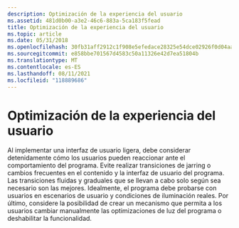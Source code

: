 ```yaml
---
description: Optimización de la experiencia del usuario
ms.assetid: 481d0b00-a3e2-46c6-883a-5ca183f5fead
title: Optimización de la experiencia del usuario
ms.topic: article
ms.date: 05/31/2018
ms.openlocfilehash: 30fb31aff2912c1f908e5efedace28325e54dce02926f0d04aae3152bab9bd51
ms.sourcegitcommit: e858bbe701567d4583c50a11326e42d7ea51804b
ms.translationtype: MT
ms.contentlocale: es-ES
ms.lasthandoff: 08/11/2021
ms.locfileid: "118889686"
---
```

# <a name="optimizing-the-user-experience"></a>Optimización de la experiencia del usuario

Al implementar una interfaz de usuario ligera, debe considerar detenidamente cómo los usuarios pueden reaccionar ante el comportamiento del programa. Evite realizar transiciones de jarring o cambios frecuentes en el contenido y la interfaz de usuario del programa. Las transiciones fluidas y graduales que se llevan a cabo solo según sea necesario son las mejores. Idealmente, el programa debe probarse con usuarios en escenarios de usuario y condiciones de iluminación reales. Por último, considere la posibilidad de crear un mecanismo que permita a los usuarios cambiar manualmente las optimizaciones de luz del programa o deshabilitar la funcionalidad.

 

 



